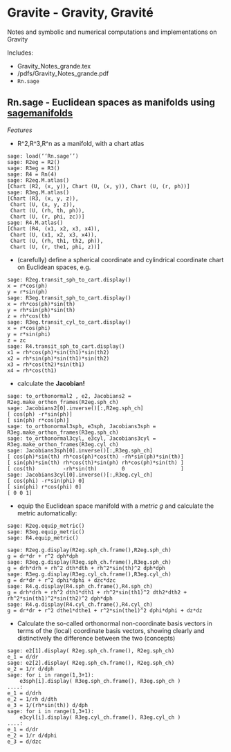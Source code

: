 # Gravite - Gravity, Gravité
Notes and symbolic and numerical computations and implementations on Gravity

Includes: 
* Gravity_Notes_grande.tex
* /pdfs/Gravity_Notes_grande.pdf
* `Rn.sage` 

## Rn.sage - Euclidean spaces as manifolds using [sagemanifolds](http://sagemanifolds.obspm.fr)
*Features*
* R^2,R^3,R^n as a manifold, with a chart atlas

```
sage: load(‘‘Rn.sage’’)  
sage: R2eg = R2() 
sage: R3eg = R3() 
sage: R4 = Rn(4) 
sage: R2eg.M.atlas()
[Chart (R2, (x, y)), Chart (U, (x, y)), Chart (U, (r, ph))]
sage: R3eg.M.atlas()
[Chart (R3, (x, y, z)),
 Chart (U, (x, y, z)),
 Chart (U, (rh, th, ph)),
 Chart (U, (r, phi, zc))]
sage: R4.M.atlas()
[Chart (R4, (x1, x2, x3, x4)),
 Chart (U, (x1, x2, x3, x4)),
 Chart (U, (rh, th1, th2, ph)),
 Chart (U, (r, the1, phi, z))]
```

* (carefully) define a spherical coordinate and cylindrical coordinate chart on Euclidean spaces, e.g.

```
sage: R2eg.transit_sph_to_cart.display() 
x = r*cos(ph)
y = r*sin(ph)
sage: R3eg.transit_sph_to_cart.display() 
x = rh*cos(ph)*sin(th)
y = rh*sin(ph)*sin(th)
z = rh*cos(th)
sage: R3eg.transit_cyl_to_cart.display() 
x = r*cos(phi)
y = r*sin(phi)
z = zc
sage: R4.transit_sph_to_cart.display() 
x1 = rh*cos(ph)*sin(th1)*sin(th2)
x2 = rh*sin(ph)*sin(th1)*sin(th2)
x3 = rh*cos(th2)*sin(th1)
x4 = rh*cos(th1)
```

* calculate the **Jacobian!**

```
sage: to_orthonormal2 , e2, Jacobians2 = R2eg.make_orthon_frames(R2eg.sph_ch) 
sage: Jacobians2[0].inverse()[:,R2eg.sph_ch]
[ cos(ph) -r*sin(ph)]
[ sin(ph) r*cos(ph)]
sage: to_orthonormal3sph, e3sph, Jacobians3sph = R3eg.make_orthon_frames(R3eg.sph_ch) 
sage: to_orthonormal3cyl, e3cyl, Jacobians3cyl = R3eg.make_orthon_frames(R3eg.cyl_ch) 
sage: Jacobians3sph[0].inverse()[:,R3eg.sph_ch]
[ cos(ph)*sin(th) rh*cos(ph)*cos(th) -rh*sin(ph)*sin(th)]
[ sin(ph)*sin(th) rh*cos(th)*sin(ph) rh*cos(ph)*sin(th) ]
[ cos(th)         -rh*sin(th)        0                  ]
sage: Jacobians3cyl[0].inverse()[:,R3eg.cyl_ch]
[ cos(phi) -r*sin(phi) 0]
[ sin(phi) r*cos(phi) 0] 
[ 0 0 1]
```

* equip the Euclidean space manifold with a *metric* *g* and calculate the metric automatically:

```
sage: R2eg.equip_metric() 
sage: R3eg.equip_metric() 
sage: R4.equip_metric()

sage: R2eg.g.display(R2eg.sph_ch.frame(),R2eg.sph_ch)
g = dr*dr + r^2 dph*dph
sage: R3eg.g.display(R3eg.sph_ch.frame(),R3eg.sph_ch)
g = drh*drh + rh^2 dth*dth + rh^2*sin(th)^2 dph*dph
sage: R3eg.g.display(R3eg.cyl_ch.frame(),R3eg.cyl_ch)
g = dr*dr + r^2 dphi*dphi + dzc*dzc
sage: R4.g.display(R4.sph_ch.frame(),R4.sph_ch)
g = drh*drh + rh^2 dth1*dth1 + rh^2*sin(th1)^2 dth2*dth2 + rh^2*sin(th1)^2*sin(th2)^2 dph*dph
sage: R4.g.display(R4.cyl_ch.frame(),R4.cyl_ch)
g = dr*dr + r^2 dthe1*dthe1 + r^2*sin(the1)^2 dphi*dphi + dz*dz
```
* Calculate the so-called orthonormal non-coordinate basis vectors in terms of the (local) coordinate basis vectors, showing clearly and distinctively the difference between the two (concepts)

```
sage: e2[1].display( R2eg.sph_ch.frame(), R2eg.sph_ch)
e_1 = d/dr
sage: e2[2].display( R2eg.sph_ch.frame(), R2eg.sph_ch)
e_2 = 1/r d/dph
sage: for i in range(1,3+1):                                                         
    e3sph[i].display( R3eg.sph_ch.frame(), R3eg.sph_ch )
....:     
e_1 = d/drh
e_2 = 1/rh d/dth
e_3 = 1/(rh*sin(th)) d/dph
sage: for i in range(1,3+1):
    e3cyl[i].display( R3eg.cyl_ch.frame(), R3eg.cyl_ch )
....:     
e_1 = d/dr
e_2 = 1/r d/dphi
e_3 = d/dzc
```
